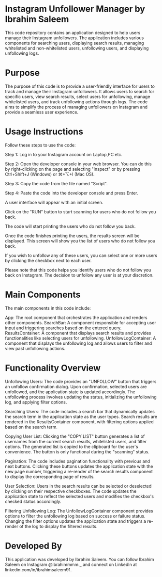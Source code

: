 
# Instagram Unfollower Manager by Ibrahim Saleem
This code repository contains an application designed to help users manage their Instagram unfollowers. The application includes various components for searching users, displaying search results, managing whitelisted and non-whitelisted users, unfollowing users, and displaying unfollowing logs.

# Purpose
The purpose of this code is to provide a user-friendly interface for users to track and manage their Instagram unfollowers. It allows users to search for specific users, view search results, select users for unfollowing, manage whitelisted users, and track unfollowing actions through logs. The code aims to simplify the process of managing unfollowers on Instagram and provide a seamless user experience.

# Usage Instructions
Follow these steps to use the code:

Step 1:  Log in to your Instagram account on Laptop,PC etc.

Step 2:  Open the developer console in your web browser. You can do this by right-clicking on the page and selecting "Inspect" or by pressing Ctrl+Shift+J (Windows) or ⌘+⌥+I (Mac OS).

Step 3:  Copy the code from the file named "Script".

Step 4:  Paste the code into the developer console and press Enter.

A user interface will appear with an initial screen.

Click on the "RUN" button to start scanning for users who do not follow you back.

The code will start printing the users who do not follow you back.

Once the code finishes printing the users, the results screen will be displayed. This screen will show you the list of users who do not follow you back.

If you wish to unfollow any of these users, you can select one or more users by clicking the checkbox next to each user.

Please note that this code helps you identify users who do not follow you back on Instagram. The decision to unfollow any user is at your discretion.
# Main Components
The main components in this code include:

App: The root component that orchestrates the application and renders other components.
SearchBar: A component responsible for accepting user input and triggering searches based on the entered query.
ResultsContainer: A component that displays search results and provides functionalities like selecting users for unfollowing.
UnfollowLogContainer: A component that displays the unfollowing log and allows users to filter and view past unfollowing actions.

# Functionality Overview
Unfollowing Users: The code provides an "UNFOLLOW" button that triggers an unfollow confirmation dialog. Upon confirmation, selected users are unfollowed, and the application state is updated accordingly. The unfollowing process involves updating the status, initializing the unfollowing log, and applying filter options.

Searching Users: The code includes a search bar that dynamically updates the search term in the application state as the user types. Search results are rendered in the ResultsContainer component, with filtering options applied based on the search term.

Copying User List: Clicking the "COPY LIST" button generates a list of usernames from the current search results, whitelisted users, and filter options. The generated list is copied to the clipboard for the user's convenience. The button is only functional during the "scanning" status.

Pagination: The code includes pagination functionality with previous and next buttons. Clicking these buttons updates the application state with the new page number, triggering a re-render of the search results component to display the corresponding page of results.

User Selection: Users in the search results can be selected or deselected by clicking on their respective checkboxes. The code updates the application state to reflect the selected users and modifies the checkbox's checked status accordingly.

Filtering Unfollowing Log: The UnfollowLogContainer component provides options to filter the unfollowing log based on success or failure status. Changing the filter options updates the application state and triggers a re-render of the log to display the filtered results.

# Developed By
This application was developed by Ibrahim Saleem. You can follow Ibrahim Saleem on Instagram @ibrahimmmm._ and connect on LinkedIn at linkedin.com/in/ibrahimsaleem91.

